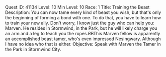 Quest ID: 41134
Level: 10
Min Level: 10
Race: 1
Title: Training the Beast
Description: You can now tame every kind of beast you wish, but that's only the beginning of forming a bond with one. To do that, you have to learn how to train your new ally. Don't worry, I know just the guy who can help you: Marven. He resides in Stormwind, in the Park, but he will likely charge you an arm and a leg to teach you the ropes.$B$BThis Marven fellow is apparently an accomplished beast tamer, who's even impressed Nesingwary. Although I have no idea who that is either.
Objective: Speak with Marven the Tamer in the Park in Stormwind City.
